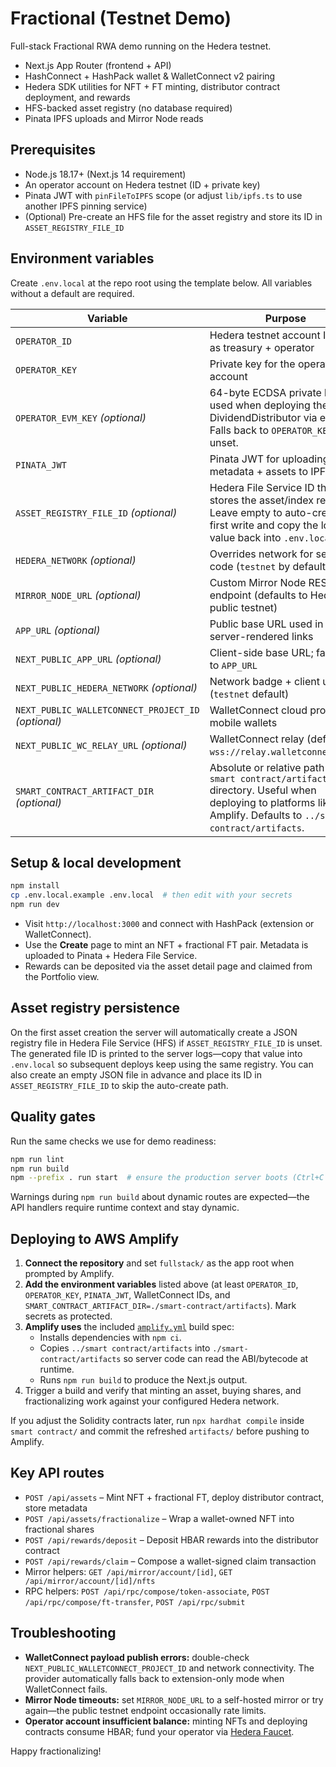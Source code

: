 # Fractional (Testnet Demo)

Full-stack Fractional RWA demo running on the Hedera testnet.

- Next.js App Router (frontend + API)
- HashConnect + HashPack wallet & WalletConnect v2 pairing
- Hedera SDK utilities for NFT + FT minting, distributor contract deployment, and rewards
- HFS-backed asset registry (no database required)
- Pinata IPFS uploads and Mirror Node reads

## Prerequisites

- Node.js 18.17+ (Next.js 14 requirement)
- An operator account on Hedera testnet (ID + private key)
- Pinata JWT with `pinFileToIPFS` scope (or adjust `lib/ipfs.ts` to use another IPFS pinning service)
- (Optional) Pre-create an HFS file for the asset registry and store its ID in `ASSET_REGISTRY_FILE_ID`

## Environment variables

Create `.env.local` at the repo root using the template below. All variables without a default are required.

| Variable | Purpose |
| --- | --- |
| `OPERATOR_ID` | Hedera testnet account ID used as treasury + operator |
| `OPERATOR_KEY` | Private key for the operator account |
| `OPERATOR_EVM_KEY` *(optional)* | 64-byte ECDSA private key used when deploying the DividendDistributor via ethers. Falls back to `OPERATOR_KEY` when unset. |
| `PINATA_JWT` | Pinata JWT for uploading metadata + assets to IPFS |
| `ASSET_REGISTRY_FILE_ID` *(optional)* | Hedera File Service ID that stores the asset/index registry. Leave empty to auto-create on first write and copy the logged value back into `.env.local`. |
| `HEDERA_NETWORK` *(optional)* | Overrides network for server code (`testnet` by default) |
| `MIRROR_NODE_URL` *(optional)* | Custom Mirror Node REST endpoint (defaults to Hedera public testnet) |
| `APP_URL` *(optional)* | Public base URL used in server-rendered links |
| `NEXT_PUBLIC_APP_URL` *(optional)* | Client-side base URL; falls back to `APP_URL` |
| `NEXT_PUBLIC_HEDERA_NETWORK` *(optional)* | Network badge + client usage (`testnet` default) |
| `NEXT_PUBLIC_WALLETCONNECT_PROJECT_ID` *(optional)* | WalletConnect cloud project for mobile wallets |
| `NEXT_PUBLIC_WC_RELAY_URL` *(optional)* | WalletConnect relay (defaults to `wss://relay.walletconnect.com`) |
| `SMART_CONTRACT_ARTIFACT_DIR` *(optional)* | Absolute or relative path to the `smart contract/artifacts` directory. Useful when deploying to platforms like AWS Amplify. Defaults to `../smart contract/artifacts`. |

## Setup & local development

```bash
npm install
cp .env.local.example .env.local  # then edit with your secrets
npm run dev
```

- Visit `http://localhost:3000` and connect with HashPack (extension or WalletConnect).
- Use the **Create** page to mint an NFT + fractional FT pair. Metadata is uploaded to Pinata + Hedera File Service.
- Rewards can be deposited via the asset detail page and claimed from the Portfolio view.

## Asset registry persistence

On the first asset creation the server will automatically create a JSON registry file in Hedera File Service (HFS) if `ASSET_REGISTRY_FILE_ID` is unset. The generated file ID is printed to the server logs—copy that value into `.env.local` so subsequent deploys keep using the same registry. You can also create an empty JSON file in advance and place its ID in `ASSET_REGISTRY_FILE_ID` to skip the auto-create path.

## Quality gates

Run the same checks we use for demo readiness:

```bash
npm run lint
npm run build
npm --prefix . run start  # ensure the production server boots (Ctrl+C to stop)
```

Warnings during `npm run build` about dynamic routes are expected—the API handlers require runtime context and stay dynamic.

## Deploying to AWS Amplify

1. **Connect the repository** and set `fullstack/` as the app root when prompted by Amplify.
2. **Add the environment variables** listed above (at least `OPERATOR_ID`, `OPERATOR_KEY`, `PINATA_JWT`, WalletConnect IDs, and `SMART_CONTRACT_ARTIFACT_DIR=./smart-contract/artifacts`). Mark secrets as protected.
3. **Amplify uses** the included [`amplify.yml`](./amplify.yml) build spec:
	- Installs dependencies with `npm ci`.
	- Copies `../smart contract/artifacts` into `./smart-contract/artifacts` so server code can read the ABI/bytecode at runtime.
	- Runs `npm run build` to produce the Next.js output.
4. Trigger a build and verify that minting an asset, buying shares, and fractionalizing work against your configured Hedera network.

If you adjust the Solidity contracts later, run `npx hardhat compile` inside `smart contract/` and commit the refreshed `artifacts/` before pushing to Amplify.

## Key API routes

- `POST /api/assets` – Mint NFT + fractional FT, deploy distributor contract, store metadata
- `POST /api/assets/fractionalize` – Wrap a wallet-owned NFT into fractional shares
- `POST /api/rewards/deposit` – Deposit HBAR rewards into the distributor contract
- `POST /api/rewards/claim` – Compose a wallet-signed claim transaction
- Mirror helpers: `GET /api/mirror/account/[id]`, `GET /api/mirror/account/[id]/nfts`
- RPC helpers: `POST /api/rpc/compose/token-associate`, `POST /api/rpc/compose/ft-transfer`, `POST /api/rpc/submit`

## Troubleshooting

- **WalletConnect payload publish errors:** double-check `NEXT_PUBLIC_WALLETCONNECT_PROJECT_ID` and network connectivity. The provider automatically falls back to extension-only mode when WalletConnect fails.
- **Mirror Node timeouts:** set `MIRROR_NODE_URL` to a self-hosted mirror or try again—the public testnet endpoint occasionally rate limits.
- **Operator account insufficient balance:** minting NFTs and deploying contracts consume HBAR; fund your operator via [Hedera Faucet](https://portal.hedera.com/register). 

Happy fractionalizing!
